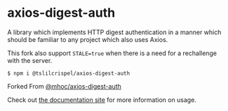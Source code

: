 # axios-digest-auth

A library which implements HTTP digest authentication in a manner which should be familiar to any 
project which also uses Axios.

This fork also support ```STALE=true``` when there is a need for a rechallenge with the server.

```
$ npm i @tslilcrispel/axios-digest-auth
```

Forked From [@mhoc/axios-digest-auth](https://github.com/mhoc/axios-digest-auth)

Check out [the documentation site](https://axios-digest-auth.mhoc.co) for more information 
on usage.
